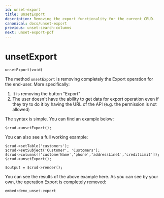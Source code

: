 ```yaml
---
id: unset-export
title: unsetExport
description: Removing the export functionality for the current CRUD. 
canonical: docs/unset-export
previous: unset-search-columns
next: unset-export-pdf
---
```


# unsetExport

<pre><code class="language-php">unsetExport(void)</code></pre>
The method <code>unsetExport</code> is removing completely the Export operation for the end-user. More specifically:
<ol>
   <li>It is removing the button "Export"</li>
   <li>The user doesn't have the ability to get data for export operation even if they try to do it by having the URL of the API (e.g. the permission is not allowed)</li>
</ol>

The syntax is simple. You can find an example below:
<pre><code class="language-php">$crud->unsetExport();</code></pre>

You can also see a full working example:

<pre><code class="language-php">$crud->setTable('customers');
$crud->setSubject('Customer', 'Customers');
$crud->columns(['customerName','phone','addressLine1','creditLimit']);
$crud->unsetExport();

$output = $crud->render();</code></pre>

You can see the results of the above example here. As you can see by your own, the operation Export is completely removed:

`embed:demo_unset-export`
